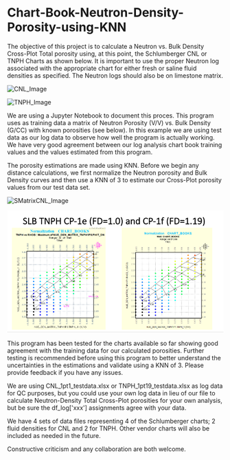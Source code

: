 # Chart-Book-Neutron-Density-Porosity-using-KNN
The objective of this project is to calculate a Neutron vs. Bulk Density Cross-Plot Total porosity using, at this point, the Schlumberger CNL or TNPH Charts as shown below. It is important to use the proper Neutron log associated with the appropriate chart for either fresh or saline fluid densities as specified. The Neutron logs should also be on limestone matrix. 

![CNL_Image](CNL.png)

![TNPH_Image](TNPH.png)

We are using a Jupyter Notebook to document this proces. This program uses as training data a matrix of Neutron Porosity (V/V) vs. Bulk Density (G/CC) with known porosities (see below). In this example we are using test data as our log data to observe how well the program is actually working. We have very good agreement between our log analysis chart book training values and the values estimated from this program. 

The porosity estimations are made using KNN. Before we begin any distance calculations, we first normalize the Neutron porosity and Bulk Density curves and then use a KNN of 3 to estimate our Cross-Plot porosity values from our test data set.   

![SMatrixCNL_Image](Matrix_CNL2.png)

![SMatrixTNPH_Image](Matrix_TNPH.png)

This program has been tested for the charts available so far showing good agreement with the training data for our calculated porosities. Further testing is recommended before using this program to better understand the uncertainties in the estimations and validate using a KNN of 3. Please provide feedback if you have any issues.

We are using CNL_1pt1_testdata.xlsx or TNPH_1pt19_testdata.xlsx as log data for QC purposes, but you could use your own log data in lieu of our file to calculate Neutron-Density Total Cross-Plot porosities for your own analysis, but be sure the df_log['xxx'] assignments agree with your data. 

We have 4 sets of data files representing 4 of the Schlumberger charts; 2 fluid densities for CNL and 2 for TNPH. Other vendor charts will also be included as needed in the future. 

Constructive criticism and any collaboration are both welcome. 
